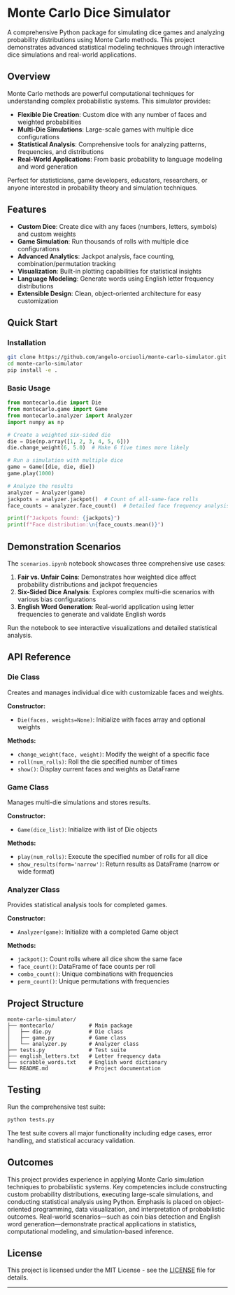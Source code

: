 # Monte Carlo Dice Simulator

A comprehensive Python package for simulating dice games and analyzing probability distributions using Monte Carlo methods. This project demonstrates advanced statistical modeling techniques through interactive dice simulations and real-world applications.

## Overview

Monte Carlo methods are powerful computational techniques for understanding complex probabilistic systems. This simulator provides:

- **Flexible Die Creation**: Custom dice with any number of faces and weighted probabilities
- **Multi-Die Simulations**: Large-scale games with multiple dice configurations
- **Statistical Analysis**: Comprehensive tools for analyzing patterns, frequencies, and distributions
- **Real-World Applications**: From basic probability to language modeling and word generation

Perfect for statisticians, game developers, educators, researchers, or anyone interested in probability theory and simulation techniques.

## Features

- **Custom Dice**: Create dice with any faces (numbers, letters, symbols) and custom weights
- **Game Simulation**: Run thousands of rolls with multiple dice configurations
- **Advanced Analytics**: Jackpot analysis, face counting, combination/permutation tracking
- **Visualization**: Built-in plotting capabilities for statistical insights
- **Language Modeling**: Generate words using English letter frequency distributions
- **Extensible Design**: Clean, object-oriented architecture for easy customization

## Quick Start

### Installation

```bash
git clone https://github.com/angelo-orciuoli/monte-carlo-simulator.git
cd monte-carlo-simulator
pip install -e .
```

### Basic Usage

```python
from montecarlo.die import Die
from montecarlo.game import Game
from montecarlo.analyzer import Analyzer
import numpy as np

# Create a weighted six-sided die
die = Die(np.array([1, 2, 3, 4, 5, 6]))
die.change_weight(6, 5.0)  # Make 6 five times more likely

# Run a simulation with multiple dice
game = Game([die, die, die])
game.play(1000)

# Analyze the results
analyzer = Analyzer(game)
jackpots = analyzer.jackpot()  # Count of all-same-face rolls
face_counts = analyzer.face_count()  # Detailed face frequency analysis

print(f"Jackpots found: {jackpots}")
print(f"Face distribution:\n{face_counts.mean()}")
```

## Demonstration Scenarios

The `scenarios.ipynb` notebook showcases three comprehensive use cases:

1. **Fair vs. Unfair Coins**: Demonstrates how weighted dice affect probability distributions and jackpot frequencies
2. **Six-Sided Dice Analysis**: Explores complex multi-die scenarios with various bias configurations
3. **English Word Generation**: Real-world application using letter frequencies to generate and validate English words

Run the notebook to see interactive visualizations and detailed statistical analysis.

## API Reference

### Die Class

Creates and manages individual dice with customizable faces and weights.

**Constructor:**
- `Die(faces, weights=None)`: Initialize with faces array and optional weights

**Methods:**
- `change_weight(face, weight)`: Modify the weight of a specific face
- `roll(num_rolls)`: Roll the die specified number of times
- `show()`: Display current faces and weights as DataFrame

### Game Class

Manages multi-die simulations and stores results.

**Constructor:**
- `Game(dice_list)`: Initialize with list of Die objects

**Methods:**
- `play(num_rolls)`: Execute the specified number of rolls for all dice
- `show_results(form='narrow')`: Return results as DataFrame (narrow or wide format)

### Analyzer Class

Provides statistical analysis tools for completed games.

**Constructor:**
- `Analyzer(game)`: Initialize with a completed Game object

**Methods:**
- `jackpot()`: Count rolls where all dice show the same face
- `face_count()`: DataFrame of face counts per roll
- `combo_count()`: Unique combinations with frequencies
- `perm_count()`: Unique permutations with frequencies

## Project Structure

```
monte-carlo-simulator/
├── montecarlo/           # Main package
│   ├── die.py            # Die class
│   ├── game.py           # Game class
│   └── analyzer.py       # Analyzer class
├── tests.py              # Test suite
├── english_letters.txt   # Letter frequency data
├── scrabble_words.txt    # English word dictionary
└── README.md             # Project documentation
```


## Testing

Run the comprehensive test suite:

```bash
python tests.py
```

The test suite covers all major functionality including edge cases, error handling, and statistical accuracy validation.

## Outcomes

This project provides experience in applying Monte Carlo simulation techniques to probabilistic systems. Key competencies include constructing custom probability distributions, executing large-scale simulations, and conducting statistical analysis using Python. Emphasis is placed on object-oriented programming, data visualization, and interpretation of probabilistic outcomes. Real-world scenarios—such as coin bias detection and English word generation—demonstrate practical applications in statistics, computational modeling, and simulation-based inference.

## License

This project is licensed under the MIT License - see the [LICENSE](LICENSE) file for details.

---

